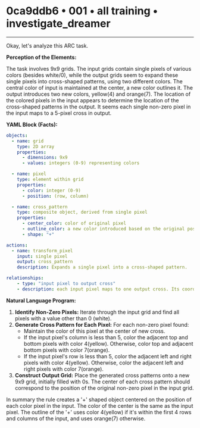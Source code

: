 # 0ca9ddb6 • 001 • all training • investigate_dreamer

---
Okay, let's analyze this ARC task.

**Perception of the Elements:**

The task involves 9x9 grids. The input grids contain single pixels of various colors (besides white/0), while the output grids seem to expand these single pixels into cross-shaped patterns, using two different colors. The central color of input is maintained at the center, a new color outlines it. The output introduces two new colors, yellow(4) and orange(7). The location of the colored pixels in the input appears to determine the location of the cross-shaped patterns in the output. It seems each single non-zero pixel in the input maps to a 5-pixel cross in output.

**YAML Block (Facts):**



```yaml
objects:
  - name: grid
    type: 2D array
    properties:
      - dimensions: 9x9
      - values: integers (0-9) representing colors

  - name: pixel
    type: element within grid
    properties:
      - color: integer (0-9)
      - position: (row, column)

  - name: cross_pattern
    type: composite object, derived from single pixel
    properties:
      - center_color: color of original pixel
      - outline_color: a new color introduced based on the original position
      - shape: "+"

actions:
  - name: transform_pixel
    input: single pixel
    output: cross_pattern
    description: Expands a single pixel into a cross-shaped pattern.

relationships:
    - type: "input pixel to output cross"
    - description: each input pixel maps to one output cross. Its coordinates are the same.

```



**Natural Language Program:**

1.  **Identify Non-Zero Pixels:** Iterate through the input grid and find all pixels with a value other than 0 (white).
2.  **Generate Cross Pattern for Each Pixel:** For each non-zero pixel found:
    *   Maintain the color of this pixel at the center of new cross.
    *   If the input pixel's column is less than 5, color the adjacent top and bottom pixels with color 4(yellow). Otherwise, color top and adjacent bottom pixels with color 7(orange).
    *   If the input pixel's row is less than 5, color the adjacent left and right pixels with color 4(yellow). Otherwise, color the adjacent left and right pixels with color 7(orange).
3.  **Construct Output Grid:** Place the generated cross patterns onto a new 9x9 grid, initially filled with 0s. The center of each cross pattern should correspond to the position of the original non-zero pixel in the input grid.

In summary the rule creates a '+' shaped object centered on the position of each color pixel in the input. The color of the center is the same as the input pixel. The outline of the '+' uses color 4(yellow) if it's within the first 4 rows and columns of the input, and uses orange(7) otherwise.

